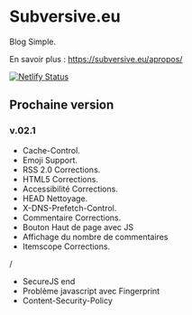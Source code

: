 # Subversive.eu

Blog Simple.

En savoir plus :   <https://subversive.eu/apropos/>

[![Netlify Status](https://api.netlify.com/api/v1/badges/f6104326-809a-4b92-8914-4a7a34467c5c/deploy-status)](https://app.netlify.com/sites/subversive-eu-site/deploys)

## Prochaine version

### v.02.1

- Cache-Control.
- Emoji Support.
- RSS 2.0 Corrections.
- HTML5 Corrections.
- Accessibilité Corrections.
- HEAD Nettoyage.
- X-DNS-Prefetch-Control.
- Commentaire Corrections.
- Bouton Haut de page avec JS
- Affichage du nombre de commentaires
- Itemscope Corrections.


/

- SecureJS end
- Problème javascript avec Fingerprint
- Content-Security-Policy
